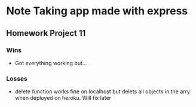 # Note Taking app made with express
## Homework Project 11

### Wins
* Got everything working but...

### Losses
* delete function works fine on localhost but delets all objects in the arry when deployed on heroku. Will fix later